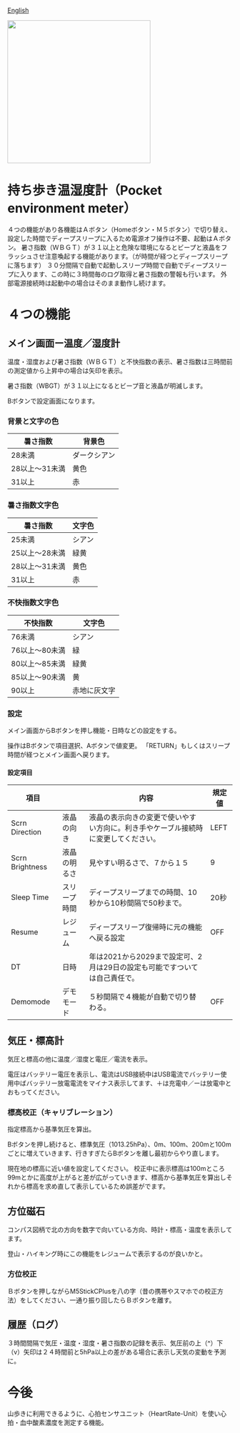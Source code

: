 [English](README.md)

<img src="Plus_Env2Hat_jp.jpg" width="320px">

# 持ち歩き温湿度計（Pocket environment meter）

４つの機能があり各機能はＡボタン（Homeボタン・Ｍ５ボタン）で切り替え、設定した時間でディープスリープに入るため電源オフ操作は不要、起動はＡボタン。
暑さ指数（ＷＢＧＴ）が３１以上と危険な環境になるとビープと液晶をフラッシュさせ注意喚起する機能があります。（が時間が経つとディープスリープに落ちます）
３０分間隔で自動で起動しスリープ時間で自動でディープスリープに入ります、この時に３時間毎のログ取得と暑さ指数の警報も行います。
外部電源接続時は起動中の場合はそのまま動作し続けます。

# ４つの機能
## メイン画面ー温度／湿度計

温度・湿度および暑さ指数（ＷＢＧＴ）と不快指数の表示、暑さ指数は三時間前の測定値から上昇中の場合は矢印を表示。

暑さ指数（WBGT）が３１以上になるとビープ音と液晶が明滅します。

Bボタンで設定画面になります。

### 背景と文字の色
暑さ指数 | 背景色
---------|---------
28未満 | ダークシアン
28以上～31未満 | 黄色
31以上 | 赤

### 暑さ指数文字色
暑さ指数 | 文字色
---------|---------
25未満 | シアン
25以上～28未満 | 緑黄
28以上～31未満 | 黄色
31以上 | 赤

### 不快指数文字色
不快指数 | 文字色
---------|---------
76未満 | シアン
76以上～80未満 | 緑
80以上～85未満 | 緑黄
85以上～90未満 | 黄
90以上 | 赤地に灰文字

### 設定

メイン画面からBボタンを押し機能・日時などの設定をする。

操作はBボタンで項目選択、Aボタンで値変更。
「RETURN」もしくはスリープ時間が経つとメイン画面へ戻ります。

#### 設定項目
項目 |  | 内容 |規定値
----|----|----|----
Scrn Direction | 液晶の向き | 液晶の表示向きの変更で使いやすい方向に。利き手やケーブル接続時に変更してください。 | LEFT
Scrn Brightness | 液晶の明るさ | 見やすい明るさで、７から１５ | 9
Sleep Time | スリープ時間 | ディープスリープまでの時間、10秒から10秒間隔で50秒まで。 | 20秒
Resume | レジューム | ディープスリープ復帰時に元の機能へ戻る設定 | OFF
DT | 日時 | 年は2021から2029まで設定可、2月は29日の設定も可能ですついては自己責任で。 | 
Demomode | デモモード | ５秒間隔で４機能が自動で切り替わる。 | OFF

## 気圧・標高計

気圧と標高の他に温度／湿度と電圧／電流を表示。

電圧はバッテリー電圧を表示し、電流はUSB接続中はUSB電流でバッテリー使用中ばバッテリー放電電流をマイナス表示してます、＋は充電中／ーは放電中とおもってください。

### 標高校正（キャリブレーション）

指定標高から基準気圧を算出。

Bボタンを押し続けると、標準気圧（1013.25hPa）、0m、100m、200mと100mごとに増えていきます、行きすぎたらBボタンを離し最初からやり直します。

現在地の標高に近い値を設定してください。
校正中に表示標高は100mところ99mとかに高度が上がると差が広がっていきます、標高から基準気圧を算出しそれから標高を求め直して表示しているため誤差がでます。

## 方位磁石

コンパス図柄で北の方向を数字で向いている方向、時計・標高・温度を表示してます。

登山・ハイキング時にこの機能をレジュームで表示するのが良いかと。

### 方位校正

Ｂボタンを押しながらM5StickCPlusを八の字（昔の携帯やスマホでの校正方法）をしてください、一通り振り回したらＢボタンを離す。

## 履歴（ログ）

３時間間隔で気圧・温度・湿度・暑さ指数の記録を表示、気圧前の上（^）下（v）矢印は２４時間前と5hPa以上の差がある場合に表示し天気の変動を予測に。

# 今後

山歩きに利用できるように、心拍センサユニット（HeartRate-Unit）を使い心拍・血中酸素濃度を測定する機能。

